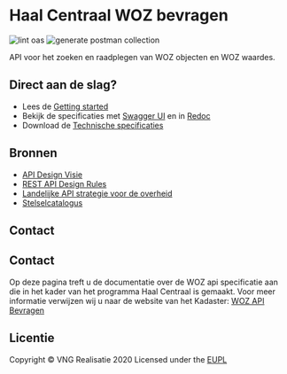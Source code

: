 # Haal Centraal WOZ bevragen

![lint oas](https://github.com/VNG-Realisatie/Haal-Centraal-WOZ-bevragen/workflows/lint-oas/badge.svg)
![generate postman collection](https://github.com/VNG-Realisatie/Haal-Centraal-WOZ-bevragen/workflows/generate-postman-collection/badge.svg)

API voor het zoeken en raadplegen van WOZ objecten en WOZ waardes.

## Direct aan de slag?
* Lees de [Getting started](https://vng-realisatie.github.io/Haal-Centraal-WOZ-bevragen/getting-started)
* Bekijk de specificaties met [Swagger UI](https://vng-realisatie.github.io/Haal-Centraal-WOZ-bevragen/swagger-ui) en in [Redoc](https://vng-realisatie.github.io/Haal-Centraal-WOZ-bevragen/redoc)
* Download de [Technische specificaties](https://github.com/VNG-Realisatie/Haal-Centraal-WOZ-bevragen/tree/master/specificatie/genereervariant/openapi.yaml)
<!-- * [Vraag een API-key aan](https://formulieren.kadaster.nl/aanmelden_brk_bevragen) voor toegang tot de testomgeving.-->

## Bronnen

* [API Design Visie](https://github.com/Geonovum/KP-APIs/blob/master/overleggen/Werkgroep%20API%20design%20visie/API%20Design%20Visie.md)
* [REST API Design Rules](https://docs.geostandaarden.nl/api/API-Designrules/)
* [Landelijke API strategie voor de overheid](https://geonovum.github.io/KP-APIs/)
* [Stelselcatalogus](https://www.stelselcatalogus.nl/registraties/registratie?id=http://opendata.stelselcatalogus.nl/id/registratie/WOZ)

## Contact

## Contact

Op deze pagina treft u de documentatie over de WOZ api specificatie aan die in het kader van het programma Haal Centraal is gemaakt. Voor meer informatie verwijzen wij u naar de website van het Kadaster: 
[WOZ API Bevragen](https://www.kadaster.nl/zakelijk/producten/adressen-en-gebouwen/woz-api-bevragen)

## Licentie
Copyright &copy; VNG Realisatie 2020
Licensed under the [EUPL](https://github.com/VNG-Realisatie/Haal-Centraal-WOZ-bevragen/blob/master/LICENCE.md)
